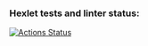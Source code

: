 ### Hexlet tests and linter status:
[![Actions Status](https://github.com/GogeH/frontend-project-lvl1/workflows/hexlet-check/badge.svg)](https://github.com/GogeH/frontend-project-lvl1/actions)